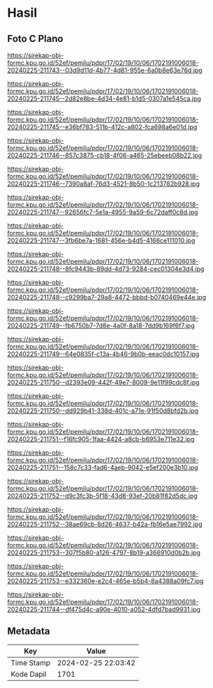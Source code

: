 # Hasil

## Foto C Plano

https://sirekap-obj-formc.kpu.go.id/52ef/pemilu/pdpr/17/02/19/10/06/1702191006018-20240225-211743--03d9d11d-4b77-4d81-955e-6a0b8e63e76d.jpg

https://sirekap-obj-formc.kpu.go.id/52ef/pemilu/pdpr/17/02/19/10/06/1702191006018-20240225-211745--2d82e8be-4d34-4e81-b1d5-0307a1e545ca.jpg

https://sirekap-obj-formc.kpu.go.id/52ef/pemilu/pdpr/17/02/19/10/06/1702191006018-20240225-211745--e36bf783-511b-412c-a802-fca698a6e01d.jpg

https://sirekap-obj-formc.kpu.go.id/52ef/pemilu/pdpr/17/02/19/10/06/1702191006018-20240225-211746--857c3875-cb18-4f06-a465-25ebeeb08b22.jpg

https://sirekap-obj-formc.kpu.go.id/52ef/pemilu/pdpr/17/02/19/10/06/1702191006018-20240225-211746--7390a8af-76d3-4521-8b50-1c213782b928.jpg

https://sirekap-obj-formc.kpu.go.id/52ef/pemilu/pdpr/17/02/19/10/06/1702191006018-20240225-211747--92656fc7-5e1a-4955-9a59-6c72daff0c8d.jpg

https://sirekap-obj-formc.kpu.go.id/52ef/pemilu/pdpr/17/02/19/10/06/1702191006018-20240225-211747--3fb6be7a-1681-456e-b4d5-4166ce111010.jpg

https://sirekap-obj-formc.kpu.go.id/52ef/pemilu/pdpr/17/02/19/10/06/1702191006018-20240225-211748--8fc9443b-89dd-4d73-9284-cec01304e3d4.jpg

https://sirekap-obj-formc.kpu.go.id/52ef/pemilu/pdpr/17/02/19/10/06/1702191006018-20240225-211748--c9299ba7-29a8-4472-bbbd-b0740469e44e.jpg

https://sirekap-obj-formc.kpu.go.id/52ef/pemilu/pdpr/17/02/19/10/06/1702191006018-20240225-211749--fb6750b7-7d8e-4a0f-8a18-7dd9b169f6f7.jpg

https://sirekap-obj-formc.kpu.go.id/52ef/pemilu/pdpr/17/02/19/10/06/1702191006018-20240225-211749--64e0835f-c13a-4b46-9b0b-eeac0dc10157.jpg

https://sirekap-obj-formc.kpu.go.id/52ef/pemilu/pdpr/17/02/19/10/06/1702191006018-20240225-211750--d2393e09-442f-49e7-8009-9e11f99cdc8f.jpg

https://sirekap-obj-formc.kpu.go.id/52ef/pemilu/pdpr/17/02/19/10/06/1702191006018-20240225-211750--dd929b41-338d-401c-a71e-91f50d8bfd2b.jpg

https://sirekap-obj-formc.kpu.go.id/52ef/pemilu/pdpr/17/02/19/10/06/1702191006018-20240225-211751--f16fc905-1faa-4424-a8cb-b6953e711e32.jpg

https://sirekap-obj-formc.kpu.go.id/52ef/pemilu/pdpr/17/02/19/10/06/1702191006018-20240225-211751--158c7c33-fad6-4aeb-9042-e5ef200e3b10.jpg

https://sirekap-obj-formc.kpu.go.id/52ef/pemilu/pdpr/17/02/19/10/06/1702191006018-20240225-211752--d9c3fc3b-5f18-43d8-93ef-20b81f82d5dc.jpg

https://sirekap-obj-formc.kpu.go.id/52ef/pemilu/pdpr/17/02/19/10/06/1702191006018-20240225-211752--38ae69cb-8d26-4637-b42a-fb16e5ae7992.jpg

https://sirekap-obj-formc.kpu.go.id/52ef/pemilu/pdpr/17/02/19/10/06/1702191006018-20240225-211753--307f5b80-a126-4797-8b19-a366910d0b2b.jpg

https://sirekap-obj-formc.kpu.go.id/52ef/pemilu/pdpr/17/02/19/10/06/1702191006018-20240225-211753--e332360e-e2c4-465e-b5b4-8a4388a09fc7.jpg

https://sirekap-obj-formc.kpu.go.id/52ef/pemilu/pdpr/17/02/19/10/06/1702191006018-20240225-211744--df475d4c-a90e-4010-a052-4dfd7bad9931.jpg


## Metadata

| Key        | Value               |
| ---------- | ------------------- |
| Time Stamp | 2024-02-25 22:03:42 |
| Kode Dapil | 1701                |



